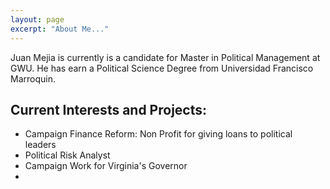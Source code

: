 ```yaml
---
layout: page
excerpt: "About Me..."
---
```


Juan Mejia is currently is a candidate for Master in Political Management at GWU.  He has earn a Political Science Degree from Universidad Francisco Marroquin.  

## Current Interests and Projects:

- Campaign Finance Reform: Non Profit for giving loans to political leaders
- Political Risk Analyst
- Campaign Work for Virginia's Governor 
- 
